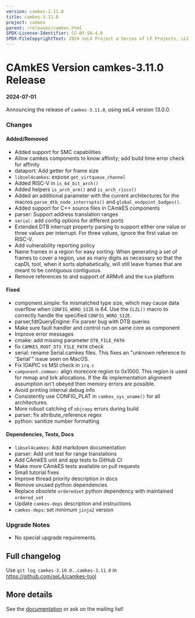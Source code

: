 ```yaml
---
version: camkes-3.11.0
title: camkes-3.11.0
project: camkes
parent: /releases/camkes.html
SPDX-License-Identifier: CC-BY-SA-4.0
SPDX-FileCopyrightText: 2024 seL4 Project a Series of LF Projects, LLC.
---
```


# CAmkES Version camkes-3.11.0 Release

#### 2024-07-01

Announcing the release of `camkes-3.11.0`, using seL4 version 13.0.0.

### Changes

#### Added/Removed

* Added support for SMC capabilities
* Allow camkes components to know affinity; add build time error check for affinity
* dataport: Add getter for frame size
* `libsel4camkes`: expose `get_virtqueue_channel`
* Added RISC-V in `is_64_bit_arch()`
* Added helpers `is_arch_arm()` and `is_arch_riscv()`
* Added an additional parameter with the current architectures for the macros
  `parse_dtb_node_interrupts()` and `global_endpoint_badges()`.
* Added support for C++ source files in CAmkES components
* parser: Support address translation ranges
* `serial:` add config options for different ports
* Extended DTB interrupt property parsing to support either one value or three
  values per interrupt. For three values, ignore the first value on RISC-V.
* Add vulnerability reporting policy
* Name frames in a region for easy sorting: When generating a set of frames to
  cover a region, use as many digits as necessary so that the capDL tool, when
  it sorts alphabetically, will still leave frames that are meant to be
  contiguous contiguous.
* Remove references to and support of ARMv6 and the `kzm` platform

#### Fixed

* component.simple: fix mismatched type size, which may cause data overflow when
  `CONFIG_WORD_SIZE` is 64. Use the `CLZL()` macro to correctly handle the
  specified `CONFIG_WORD_SIZE`.
* parser,fdtQueryEngine: Fix parser bug with DTB queries
* Make sure fault handler and control run on same core as component
* Improve error messages
* cmake: add missing parameter `DTB_FILE_PATH`
* fix `CAMKES_ROOT_DTS_FILE_PATH` check
* serial: rename Serial.camkes files. This fixes an "unknown reference to
  'Serial'" issue seen on MacOS.
* Fix IOAPIC vs MSI check in `irq.c`
* `component.common:` align morecore region to 0x1000. This region is used for
  mmap and brk allocations. If the 4k implementation alignment assumption isn't
  obeyed then memory errors are possible.
* Avoid printing internal debug info
* Consistently use CONFIG_PLAT in `camkes_sys_uname()` for all architectures.
* More robust catching of `objcopy` errors during build
* parser: fix attribute_reference regex
* python: sanitize number formatting

#### Dependencies, Tests, Docs

* `libsel4camkes`: Add markdown documentation
* parser: Add unit test for range translations
* Add CAmkES unit and app tests to GitHub CI
* Make more CAmkES tests available on pull requests
* Small tutorial fixes
* Improve thread priority description in docs
* Remove unused python dependencies
* Replace obsolete `orderedset` python dependency with maintained `ordered_set`
* Update `camkes-deps` description and instructions
* `camkes-deps`: set minimum `jinja2` version


### Upgrade Notes

* No special upgrade requirements.


## Full changelog

 Use `git log camkes-3.10.0..camkes-3.11.0` in
<https://github.com/seL4/camkes-tool>

## More details

 See the
[documentation](https://github.com/seL4/camkes-tool/blob/camkes-3.11.0/docs/index.md)
or ask on the mailing list!
